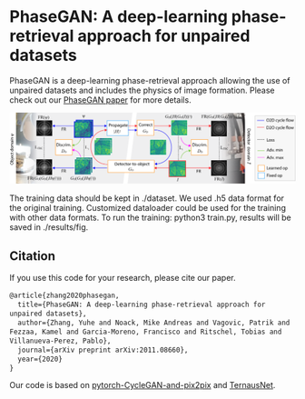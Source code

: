 # PhaseGAN: A deep-learning phase-retrieval approach for unpaired datasets
PhaseGAN is a deep-learning phase-retrieval approach allowing the use of unpaired datasets and includes the physics of image formation. Please check out our [PhaseGAN paper](https://arxiv.org/abs/2011.08660) for more details.  

<p align="center">
<img src="imgs/Main.png"/>
</p>

The training data should be kept in ./dataset. 
We used .h5 data format for the original training. Customized dataloader could be used for the training with other data formats. 
To run the training: python3 train.py, results will be saved in ./results/fig. 


 

## Citation
If you use this code for your research, please cite our paper.
```
@article{zhang2020phasegan,
  title={PhaseGAN: A deep-learning phase-retrieval approach for unpaired datasets},
  author={Zhang, Yuhe and Noack, Mike Andreas and Vagovic, Patrik and Fezzaa, Kamel and Garcia-Moreno, Francisco and Ritschel, Tobias and Villanueva-Perez, Pablo},
  journal={arXiv preprint arXiv:2011.08660},
  year={2020}
}
```

Our code is based on [pytorch-CycleGAN-and-pix2pix](https://github.com/junyanz/pytorch-CycleGAN-and-pix2pix) and [TernausNet](https://github.com/ternaus/TernausNet).
